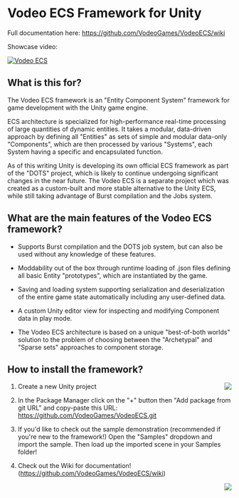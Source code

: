 # Vodeo ECS Framework for Unity

Full documentation here: https://github.com/VodeoGames/VodeoECS/wiki

Showcase video:

[![Vodeo ECS](https://user-images.githubusercontent.com/98482522/152241174-b947995b-22aa-4b77-83d8-f2fd4167479a.png)](https://youtu.be/3U-p9YQCnPw "Vodeo ECS")

## What is this for?

The Vodeo ECS framework is an "Entity Component System" framework for game development with the Unity game engine. 

ECS architecture is specialized for high-performance real-time processing of large quantities of dynamic entities. It takes a modular, data-driven approach by defining all "Entities" as sets of simple and modular data-only "Components", which are then processed by various "Systems", each System having a specific and encapsulated function.

As of this writing Unity is developing its own official ECS framework as part of the "DOTS" project, which is likely to continue undergoing significant changes in the near future. The Vodeo ECS is a separate project which was created as a custom-built and more stable alternative to the Unity ECS, while still taking advantage of Burst compilation and the Jobs system.

## What are the main features of the Vodeo ECS framework?

* Supports Burst compilation and the DOTS job system, but can also be used without any knowledge of these features. 

* Moddability out of the box through runtime loading of .json files defining all basic Entity "prototypes", which are instantiated by the game.

* Saving and loading system supporting serialization and deserialization of the entire game state automatically including any user-defined data.

* A custom Unity editor view for inspecting and modifying Component data in play mode. 

* The Vodeo ECS architecture is based on a unique "best-of-both worlds" solution to the problem of choosing between the "Archetypal" and "Sparse sets" approaches to component storage.

## How to install the framework?

<img align="right" src="https://user-images.githubusercontent.com/65035652/151412713-75dde5d4-5b57-4e0b-80ff-9260747704a3.png">

1. Create a new Unity project

2. In the Package Manager click on the "+" button then "Add package from git URL" and copy-paste this URL: https://github.com/VodeoGames/VodeoECS.git

3. If you'd like to check out the sample demonstration (recommended if you're new to the framework!) Open the "Samples" dropdown and import the sample. Then load up the imported scene in your Samples folder!

4. Check out the Wiki for documentation! (https://github.com/VodeoGames/VodeoECS/wiki)

<img align="right" src="https://user-images.githubusercontent.com/65035652/151412845-8d271233-9428-4f19-95f3-fa1cd93e0b69.png">
